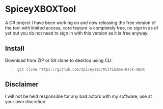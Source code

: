 # SpiceyXBOXTool
A C# project I have been working on and now releasing the free version of the tool with limited access, core feature is completely free, no sign in as of yet but you do not need to sign in with this version as it is free anyway.

## Install
Download from ZIP or Git clone to desktop using CLI.

> `git clone https://github.com/spiceysec/MultiGame-Hack-XBOX`

## Disclaimer
I will not be held responsible for any bad actors with my software, use at your own discretion.
